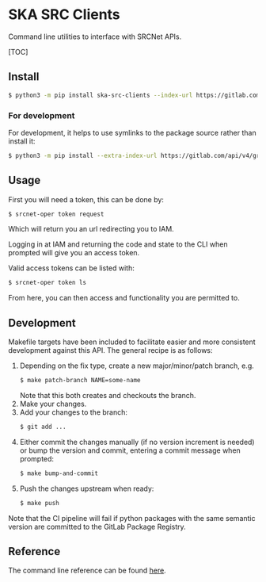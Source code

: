 # SKA SRC Clients

Command line utilities to interface with SRCNet APIs.

[TOC]

## Install

```bash
$ python3 -m pip install ska-src-clients --index-url https://gitlab.com/api/v4/groups/70683489/-/packages/pypi/simple
```

### For development 

For development, it helps to use symlinks to the package source rather than install it:

```bash
$ python3 -m pip install --extra-index-url https://gitlab.com/api/v4/groups/70683489/-/packages/pypi/simple -e .
```

## Usage

First you will need a token, this can be done by:

```bash
$ srcnet-oper token request
```

Which will return you an url redirecting you to IAM. 

Logging in at IAM and returning the code and state to the CLI when prompted will give you an access token. 

Valid access tokens can be listed with:

```bash
$ srcnet-oper token ls
```

From here, you can then access and functionality you are permitted to.

## Development

Makefile targets have been included to facilitate easier and more consistent development against this API. The general 
recipe is as follows:

1. Depending on the fix type, create a new major/minor/patch branch, e.g. 
    ```bash
    $ make patch-branch NAME=some-name
    ```
    Note that this both creates and checkouts the branch.
2. Make your changes.
3. Add your changes to the branch:
    ```bash
   $ git add ...
    ```
4. Either commit the changes manually (if no version increment is needed) or bump the version and commit, entering a 
   commit message when prompted:
    ```bash
   $ make bump-and-commit
    ```
5. Push the changes upstream when ready:
    ```bash
   $ make push
    ```

Note that the CI pipeline will fail if python packages with the same semantic version are committed to the GitLab 
Package Registry.

## Reference

The command line reference can be found [here](https://ska-telescope.gitlab.io/src/src-service-apis/ska-src-clients/index.html).
